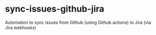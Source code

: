 # sync-issues-github-jira
Automation to sync issues from Github (using Github actions) to Jira (via Jira webhooks)
